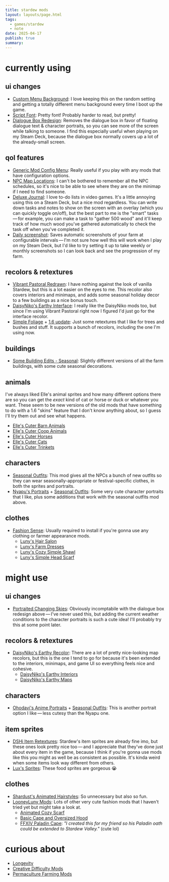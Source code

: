 ```yaml
---
title: stardew mods
layout: layouts/page.html
tags:
  - games/stardew
  - note
date: 2025-04-17
publish: true
summary: 
---
```

# currently using
## ui changes
- [Custom Menu Background](https://www.nexusmods.com/stardewvalley/mods/7416): I love keeping this on the random setting and getting a totally different menu background every time I boot up the game.
- [Script Font](https://www.nexusmods.com/stardewvalley/mods/11040): Pretty font! Probably harder to read, but pretty!
- [Dialogue Box Redesign](https://www.nexusmods.com/stardewvalley/mods/8853): Removes the dialogue box in favor of floating dialogue text & character portraits, so you can see more of the screen while talking to someone. I find this especially useful when playing on my Steam Deck, because the dialogue box normally covers up a lot of the already-small screen.

## qol features
- [Generic Mod Config Menu](https://www.nexusmods.com/stardewvalley/mods/5098): Really useful if you play with any mods that have configuration options.
- [NPC Map Locations](https://www.nexusmods.com/stardewvalley/mods/239): I can't be bothered to remember all the NPC schedules, so it's nice to be able to see where they are on the minimap if I need to find someone.
- [Deluxe Journal](https://www.nexusmods.com/stardewvalley/mods/11436): I love to-do lists in video games. It's a little annoying using this on a Steam Deck, but a nice mod regardless. You can write down tasks and notes to show on the screen with an overlay (which you can quickly toggle on/off), but the best part to me is the "smart" tasks — for example, you can make a task to "gather 500 wood" and it'll keep track of how much wood you've gathered automatically to check the task off when you've completed it.
- [Daily screenshot](https://www.nexusmods.com/stardewvalley/mods/4779): Saves automatic screenshots of your farm at configurable intervals — I'm not sure how well this will work when I play on my Steam Deck, but I'd like to try setting it up to take weekly or monthly screenshots so I can look back and see the progression of my farm.

## recolors & retextures
- [Vibrant Pastoral Redrawn](https://www.nexusmods.com/stardewvalley/mods/6367): I have nothing against the look of vanilla Stardew, but this is a lot easier on the eyes to me. This recolor also covers interiors and minimaps, and adds some seasonal holiday decor to a few buildings as a nice bonus touch.
- [DaisyNiko's Earthy Interface](https://www.nexusmods.com/stardewvalley/mods/13658): I really like the DaisyNiko mods too, but since I'm using Vibrant Pastoral right now I figured I'd just go for the interface recolor.
- [Simple Foliage](https://www.nexusmods.com/stardewvalley/mods/8164) + [1.6 update](https://www.nexusmods.com/stardewvalley/mods/20972): Just some retextures that I like for trees and bushes and stuff. It supports a bunch of recolors, including the one I'm using now.

## buildings
- [Some Building Edits - Seasonal](https://www.nexusmods.com/stardewvalley/mods/28220): Slightly different versions of all the farm buildings, with some cute seasonal decorations. 

## animals
I've always liked Elle's animal sprites and how many different options there are so you can get the *exact* kind of cat or horse or duck or whatever you want. These seem to be new versions of the old mods that have something to do with a 1.6 "skins" feature that I don't know anything about, so I guess I'll try them out and see what happens.
- [Elle's Cuter Barn Animals](https://www.nexusmods.com/stardewvalley/mods/20044)
- [Elle's Cuter Coop Animals](https://www.nexusmods.com/stardewvalley/mods/20043)
- [Elle's Cuter Horses](https://www.nexusmods.com/stardewvalley/mods/20042)
- [Elle's Cuter Cats](https://www.nexusmods.com/stardewvalley/mods/20041)
- [Elle's Cuter Trinkets](https://www.nexusmods.com/stardewvalley/mods/27305)

## characters
- [Seasonal Outfits](https://www.nexusmods.com/stardewvalley/mods/5450): This mod gives all the NPCs a bunch of new outfits so they can wear seasonally-appropriate or festival-specific clothes, in both the sprites and portraits. 
- [Nyapu's Portraits](https://www.nexusmods.com/stardewvalley/mods/11491) + [Seasonal Outfits](https://www.nexusmods.com/stardewvalley/mods/22938): Some very cute character portraits that I like, plus some additions that work with the seasonal outfits mod above. 

## clothes
- [Fashion Sense](https://www.nexusmods.com/stardewvalley/mods/9969): Usually required to install if you're gonna use any clothing or farmer appearance mods. 
	- [Luny's Hair Salon](https://www.nexusmods.com/stardewvalley/mods/24746)
	- [Luny's Farm Dresses](https://www.nexusmods.com/stardewvalley/mods/23925)
	- [Luny's Cozy Simple Shawl](https://www.nexusmods.com/stardewvalley/mods/28218)
	- [Luny's Simple Head Scarf](https://www.nexusmods.com/stardewvalley/mods/31673)

# might use
## ui changes
- [Portraited Changing Skies](https://www.nexusmods.com/stardewvalley/mods/23337): Obviously incomptabile with the dialogue box redesign above — I've never used this, but adding the current weather conditions to the character portraits is such a cute idea! I'll probably try this at some point later.

## recolors & retextures
- [DaisyNiko's Earthy Recolor](https://www.nexusmods.com/stardewvalley/mods/5255): There are a lot of pretty nice-looking map recolors, but this is the one I tend to go for because it's been extended to the interiors, minimaps, and game UI so everything feels nice and cohesive. 
	- [DaisyNiko's Earthy Interiors](https://www.nexusmods.com/stardewvalley/mods/14790)
	- [DaisyNiko's Earthy Maps](https://www.nexusmods.com/stardewvalley/mods/30063)

## characters
- [Ohodavi's Anime Portraits](https://www.nexusmods.com/stardewvalley/mods/1839) + [Seasonal Outfits](https://www.nexusmods.com/stardewvalley/mods/22876): This is another portrait option I like — less cutesy than the Nyapu one.

## item sprites
- [DSHi Item Retextures](https://next.nexusmods.com/profile/birDfiSHi/mods?gameId=1303): Stardew's item sprites are already fine imo, but these ones look pretty nice too — and I appreciate that they've done just about every item in the game, because I think if you're gonna use mods like this you might as well be as consistent as possible. It's kinda weird when some items look way different from others.
- [Lux's Sprites](https://www.nexusmods.com/stardewvalley/mods/10035): These food sprites are gorgeous 😭

## clothes
- [Shardust's Animated Hairstyles](https://www.nexusmods.com/stardewvalley/mods/10294): So unnecessary but also so fun.
- [LooneyLuny Mods](https://next.nexusmods.com/profile/LooneyLuny/mods?gameId=1303&page=1): Lots of other very cute fashion mods that I haven't tried yet but might take a look at.
	- [Animated Cozy Scarf](https://www.nexusmods.com/stardewvalley/mods/31864)
	- [Basic Cape and Oversized Hood](https://www.nexusmods.com/stardewvalley/mods/31994)
	- [FFXIV Paladin Cape](https://www.nexusmods.com/stardewvalley/mods/31933): *"I created this for my friend so his Paladin oath could be extended to Stardew Valley."* (cute lol)

# curious about
- [Longevity](https://www.nexusmods.com/stardewvalley/mods/649)
- [Creative Difficulty Mods](https://stardewmodding.wiki.gg/wiki/Recommendations:_Creative_Difficulty_Mods)
- [Permaculture Farming Mods](https://stardewmodding.wiki.gg/wiki/Recommendations:_Permaculture_Farming)
